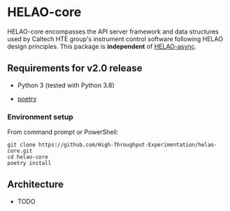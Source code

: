 # HELAO-core

HELAO-core encompasses the API server framework and data structures used by Caltech HTE group's instrument control software following HELAO design principles. This package is **independent** of [HELAO-async](https://github.com/High-Throughput-Experimentation/helao-async).


## Requirements for v2.0 release

- Python 3 (tested with Python 3.8)

- [poetry](https://python-poetry.org/docs/#installation)


### Environment setup

From command prompt or PowerShell:

```
git clone https://github.com/High-Throughput-Experimentation/helao-core.git
cd helao-core
poetry install
```


## Architecture

- TODO
